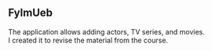 ## FylmUeb

The application allows adding actors, TV series, and movies.<br/>
I created it to revise the material from the course.
